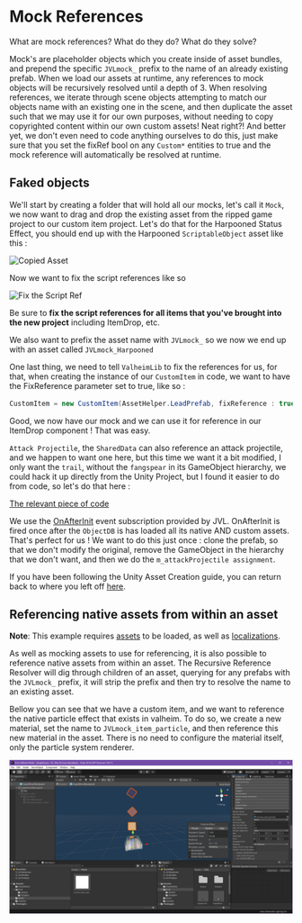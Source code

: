 # Mock References

What are mock references? What do they do? What do they solve?

Mock's are placeholder objects which you create inside of asset bundles, and prepend the specific `JVLmock_` prefix to the name of an already existing prefab. When we load our assets at runtime, any references to mock objects will be recursively resolved until a depth of 3. When resolving references, we iterate through scene objects attempting to match our objects name with an existing one in the scene, and then duplicate the asset such that we may use it for our own purposes, without needing to copy copyrighted content within our own custom assets! Neat right?! And better yet, we don't even need to code anything ourselves to do this, just make sure that you set the fixRef bool on any `Custom*` entities to true and the mock reference will automatically be resolved at runtime.

## Faked objects
We'll start by creating a folder that will hold all our mocks, let's call it `Mock`, we now want to drag and drop the existing asset from the ripped game project to our custom item project. Let's do that for the Harpooned Status Effect, you should end up with the Harpooned `ScriptableObject` asset like this :
 
![Copied Asset](https://i.imgur.com/sS7rsTP.png)

Now we want to fix the script references like so

![Fix the Script Ref](https://i.imgur.com/IFUpPuN.png)

Be sure to **fix the script references for all items that you've brought into the new project** including ItemDrop, etc.

We also want to prefix the asset name with `JVLmock_` so we now we end up with an asset called `JVLmock_Harpooned`

One last thing, we need to tell `ValheimLib` to fix the references for us, for that, when creating the instance of our `CustomItem` in code, we want to have the FixReference parameter set to true, like so : 

```cs
CustomItem = new CustomItem(AssetHelper.LeadPrefab, fixReference : true);
```

Good, we now have our mock and we can use it for reference in our ItemDrop component ! That was easy.

`Attack Projectile`, the `SharedData` can also reference an attack projectile, and we happen to want one here, but this time we want it a bit modified, I only want the `trail`, without the `fangspear` in its GameObject hierarchy, we could hack it up directly from the Unity Project, but I found it easier to do from code, so let's do that here :

[The relevant piece of code](https://github.com/xiaoxiao921/Lead/blob/master/Lead/Util/AssetHelper.cs#L28)

We use the [OnAfterInit](xref:JotunnLib.Managers.ItemManager.OnAfterInit) event subscription provided by JVL. OnAfterInit is fired once after the `ObjectDB` is has loaded all its native AND custom assets. That's perfect for us ! We want to do this just once : clone the prefab, so that we don't modify the original, remove the GameObject in the hierarchy that we don't want, and then we do the `m_attackProjectile assignment`.

If you have been following the Unity Asset Creation guide, you can return back to where you left off [here](unity.md#assetbundle).

## Referencing native assets from within an asset

**Note**: This example requires [assets](assets.md) to be loaded, as well as [localizations](localization.md).

As well as mocking assets to use for referencing, it is also possible to reference native assets from within an asset. The Recursive Reference Resolver will dig through children of an asset, querying for any prefabs with the `JVLmock_` prefix, it will strip the prefix and then try to resolve the name to an existing asset.

Bellow you can see that we have a custom item, and we want to reference the native particle effect that exists in valheim. To do so, we create a new material, set the name to `JVLmock_item_particle`, and then reference this new material in the asset. There is no need to configure the material itself, only the particle system renderer.

![Asset Mock Reference](../../images/data/assetMockReference.png)